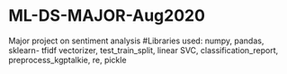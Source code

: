 # ML-DS-MAJOR-Aug2020
Major project on sentiment analysis
 #Libraries used: numpy, pandas, sklearn- tfidf vectorizer, test_train_split, linear SVC, classification_report, preprocess_kgptalkie, re, pickle
